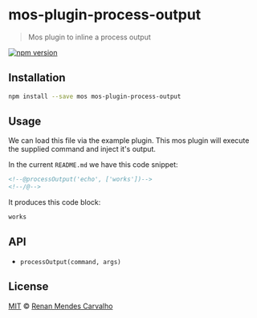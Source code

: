 <!--@'# ' + pkg.name-->
# mos-plugin-process-output
<!--/@-->

<!--@'> ' + pkg.description-->
> Mos plugin to inline a process output
<!--/@-->

<!--@shields.flatSquare('npm')-->
[![npm version](https://img.shields.io/npm/v/mos-plugin-process-output.svg?style=flat-square)](https://www.npmjs.com/package/mos-plugin-process-output)
<!--/@-->

## Installation

```sh
npm install --save mos mos-plugin-process-output
```

## Usage

We can load this file via the example plugin.
This mos plugin will execute the supplied command and inject it's output.

In the current `README.md` we have this code snippet:

```md
<!--@processOutput('echo', ['works'])-->
<!--/@-->
```

It produces this code block:

<!--@processOutput('echo', ['works'])-->
```js
works
```

## API

- `processOutput(command, args)`

## License

[MIT](./LICENSE) © [Renan Mendes Carvalho](https://github.com/aitherios)
